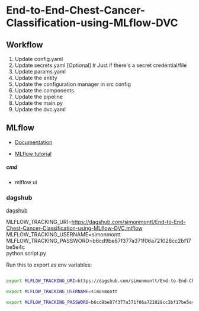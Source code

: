 # End-to-End-Chest-Cancer-Classification-using-MLflow-DVC


## Workflow

1. Update config.yaml
2. Update secrets.yaml [Optional] # Just if there's a secret credential/file
3. Update params.yaml
4. Update the entity
5. Update the configuration manager in src config
6. Update the components
7. Update the pipeline
8. Update the main.py
9. Update the dvc.yaml

## MLflow

- [Documentation](https://mlflow.org/docs/latest/index.html)

- [MLflow tutorial](https://youtube.com/playlist?list=PLkz_y24mlSJZrqiZ4_cLUiP0CBN5wFmTb&si=zEp_C8zLHt1DzWKK)

##### cmd
- mlflow ui

### dagshub
[dagshub](https://dagshub.com/)

MLFLOW_TRACKING_URI=https://dagshub.com/simonmontt/End-to-End-Chest-Cancer-Classification-using-MLflow-DVC.mlflow \
MLFLOW_TRACKING_USERNAME=simonmontt \
MLFLOW_TRACKING_PASSWORD=b6cd9be87f377a371f06a721028cc2bf17be5e4c \
python script.py

Run this to export as env variables:

```bash

export MLFLOW_TRACKING_URI=https://dagshub.com/simonmontt/End-to-End-Chest-Cancer-Classification-using-MLflow-DVC.mlflow

export MLFLOW_TRACKING_USERNAME=simonmontt 

export MLFLOW_TRACKING_PASSWORD=b6cd9be87f377a371f06a721028cc2bf17be5e4c
                                
```